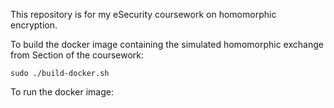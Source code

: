 This repository is for my eSecurity coursework on homomorphic encryption.

To build the docker image containing the simulated homomorphic exchange from Section of the coursework:

```
sudo ./build-docker.sh
```

To run the docker image:

```sudo ./run-docker.sh
```